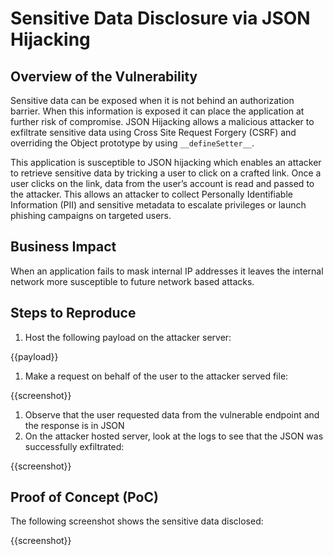 # Sensitive Data Disclosure via JSON Hijacking

## Overview of the Vulnerability

Sensitive data can be exposed when it is not behind an authorization barrier. When this information is exposed it can place the application at further risk of compromise. JSON Hijacking allows a malicious attacker to exfiltrate sensitive data using Cross Site Request Forgery (CSRF) and overriding the Object prototype by using `__defineSetter__`.

This application is susceptible to JSON hijacking which enables an attacker to retrieve sensitive data by tricking a user to click on a crafted link. Once a user clicks on the link, data from the user’s account is read and passed to the attacker. This allows an attacker to collect Personally Identifiable Information (PII) and sensitive metadata to escalate privileges or launch phishing campaigns on targeted users.

## Business Impact

When an application fails to mask internal IP addresses it leaves the internal network more susceptible to future network based attacks.

## Steps to Reproduce

1. Host the following payload on the attacker server:

{{payload}}

1. Make a request on behalf of the user to the attacker served file:

{{screenshot}}

1. Observe that the user requested data from the vulnerable endpoint and the response is in JSON
1. On the attacker hosted server, look at the logs to see that the JSON was successfully exfiltrated:

{{screenshot}}

## Proof of Concept (PoC)

The following screenshot shows the sensitive data disclosed:

{{screenshot}}
